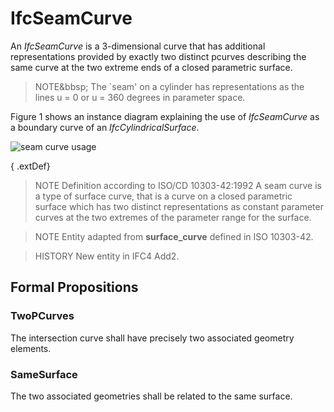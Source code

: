 # IfcSeamCurve

An _IfcSeamCurve_ is a 3-dimensional curve that has additional representations provided by exactly two distinct pcurves describing the same curve at the two extreme ends of a closed parametric surface.<!-- end of definition -->

> NOTE&bbsp; The `seam' on a cylinder has representations as the lines u = 0 or u = 360 degrees in parameter space.

Figure 1 shows an instance diagram explaining the use of _IfcSeamCurve_ as a boundary curve of an _IfcCylindricalSurface_.

![seam curve usage](../../../../figures/ifcseamcurve_01.png "Figure 1 — use of a seam curve bounding a cylindrical surface")

{ .extDef}
> NOTE  Definition according to ISO/CD 10303-42:1992
> A seam curve is a type of surface curve, that is a curve on a closed parametric surface which has two distinct representations as constant parameter curves at the two extremes of the parameter range for the surface.

> NOTE  Entity adapted from **surface_curve** defined in ISO 10303-42.

> HISTORY  New entity in IFC4 Add2.

## Formal Propositions

### TwoPCurves
The intersection curve shall have precisely two associated geometry elements.

### SameSurface
The two associated geometries shall be related to the same surface.
